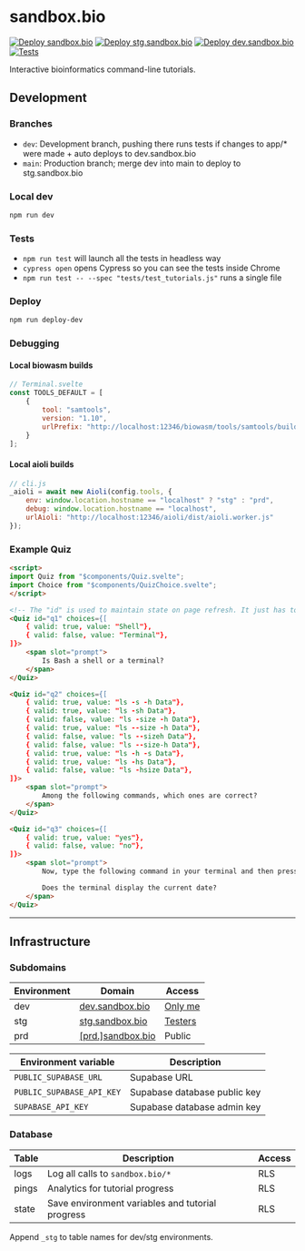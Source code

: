 # sandbox.bio

[![Deploy sandbox.bio](https://github.com/sandbox-bio/sandbox.bio/actions/workflows/deploy.yml/badge.svg)](https://github.com/sandbox-bio/sandbox.bio/actions/workflows/deploy.yml) [![Deploy stg.sandbox.bio](https://github.com/sandbox-bio/sandbox.bio/actions/workflows/deploy-stg.yml/badge.svg)](https://github.com/sandbox-bio/sandbox.bio/actions/workflows/deploy-stg.yml) [![Deploy dev.sandbox.bio](https://github.com/sandbox-bio/sandbox.bio/actions/workflows/deploy-dev.yml/badge.svg)](https://github.com/sandbox-bio/sandbox.bio/actions/workflows/deploy-dev.yml) [![Tests](https://github.com/robertaboukhalil/sandbox.bio/actions/workflows/tests.yml/badge.svg)](https://github.com/robertaboukhalil/sandbox.bio/actions/workflows/tests.yml)

Interactive bioinformatics command-line tutorials.

## Development

### Branches

- `dev`: Development branch, pushing there runs tests if changes to app/\* were made + auto deploys to dev.sandbox.bio
- `main`: Production branch; merge dev into main to deploy to stg.sandbox.bio

### Local dev

```bash
npm run dev
```

### Tests

- `npm run test` will launch all the tests in headless way
- `cypress open` opens Cypress so you can see the tests inside Chrome
- `npm run test -- --spec "tests/test_tutorials.js"` runs a single file

### Deploy

```bash
npm run deploy-dev
```

### Debugging

#### Local biowasm builds

```javascript
// Terminal.svelte
const TOOLS_DEFAULT = [
	{
		tool: "samtools",
		version: "1.10",
		urlPrefix: "http://localhost:12346/biowasm/tools/samtools/build/"
	}
];
```

#### Local aioli builds

```javascript
// cli.js
_aioli = await new Aioli(config.tools, {
	env: window.location.hostname == "localhost" ? "stg" : "prd",
	debug: window.location.hostname == "localhost",
	urlAioli: "http://localhost:12346/aioli/dist/aioli.worker.js"
});
```

### Example Quiz

```html
<script>
import Quiz from "$components/Quiz.svelte";
import Choice from "$components/QuizChoice.svelte";
</script>

<!-- The "id" is used to maintain state on page refresh. It just has to be unique within a step in a tutorial -->
<Quiz id="q1" choices={[
	{ valid: true, value: "Shell"},
	{ valid: false, value: "Terminal"},
]}>
	<span slot="prompt">
		Is Bash a shell or a terminal?
	</span>
</Quiz>

<Quiz id="q2" choices={[
	{ valid: true, value: "ls -s -h Data"},
	{ valid: true, value: "ls -sh Data"},
	{ valid: false, value: "ls -size -h Data"},
	{ valid: true, value: "ls --size -h Data"},
	{ valid: false, value: "ls --sizeh Data"},
	{ valid: false, value: "ls --size-h Data"},
	{ valid: true, value: "ls -h -s Data"},
	{ valid: true, value: "ls -hs Data"},
	{ valid: false, value: "ls -hsize Data"},
]}>
	<span slot="prompt">
		Among the following commands, which ones are correct?
	</span>
</Quiz>

<Quiz id="q3" choices={[
	{ valid: true, value: "yes"},
	{ valid: false, value: "no"},
]}>
	<span slot="prompt">
		Now, type the following command in your terminal and then press <kbd>Enter</kbd> key: `date`

		Does the terminal display the current date?
	</span>
</Quiz>
```

---

## Infrastructure

### Subdomains

| Environment | Domain                                       | Access                                                                                    |
| ----------- | -------------------------------------------- | ----------------------------------------------------------------------------------------- |
| dev         | [dev.sandbox.bio](https://dev.sandbox.bio)   | [Only me](https://dash.teams.cloudflare.com/77294754f453e7c64b6100ddcde89b84/access/apps) |
| stg         | [stg.sandbox.bio](https://stg.sandbox.bio)   | [Testers](https://dash.teams.cloudflare.com/77294754f453e7c64b6100ddcde89b84/access/apps) |
| prd         | [[prd.]sandbox.bio](https://prd.sandbox.bio) | Public                                                                                    |

| Environment variable | Description                 |
| -------------------- | --------------------------- |
| `PUBLIC_SUPABASE_URL`       | Supabase URL                |
| `PUBLIC_SUPABASE_API_KEY`   | Supabase database public key |
| `SUPABASE_API_KEY`   | Supabase database admin key |

### Database

| Table | Description                                      | Access |
| ----- | ------------------------------------------------ | ------ |
| logs  | Log all calls to `sandbox.bio/*`                 | RLS    |
| pings | Analytics for tutorial progress                  | RLS    |
| state | Save environment variables and tutorial progress | RLS    |

Append `_stg` to table names for dev/stg environments.
